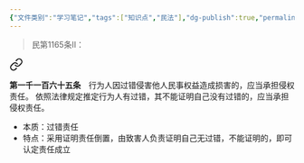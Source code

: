 ```yaml
---
{"文件类别":"学习笔记","tags":["知识点","民法"],"dg-publish":true,"permalink":"/学习笔记studyup/民法总论/过错推定责任/","dgPassFrontmatter":true,"created":"2024-09-16T22:32:48.271+08:00","updated":"2024-10-28T12:06:06.533+08:00"}
---
```


>民第1165条Ⅱ：
<div class="transclusion internal-embed is-loaded"><a class="markdown-embed-link" href="////#t1165" aria-label="Open link"><svg xmlns="http://www.w3.org/2000/svg" width="24" height="24" viewBox="0 0 24 24" fill="none" stroke="currentColor" stroke-width="2" stroke-linecap="round" stroke-linejoin="round" class="svg-icon lucide-link"><path d="M10 13a5 5 0 0 0 7.54.54l3-3a5 5 0 0 0-7.07-7.07l-1.72 1.71"></path><path d="M14 11a5 5 0 0 0-7.54-.54l-3 3a5 5 0 0 0 7.07 7.07l1.71-1.71"></path></svg></a><div class="markdown-embed">



**第一千一百六十五条**　行为人因过错侵害他人民事权益造成损害的，应当承担侵权责任。
依照法律规定推定行为人有过错，其不能证明自己没有过错的，应当承担侵权责任。 

</div></div>

- 本质：过错责任
- 特点：采用证明责任倒置，由致害人负责证明自己无过错，不能证明的，即可认定责任成立